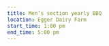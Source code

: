 ```yaml
---
title: Men’s section yearly BBQ
location: Egger Dairy Farm
start_time: 1:00 pm
end_time: 5:00 pm
---
```

